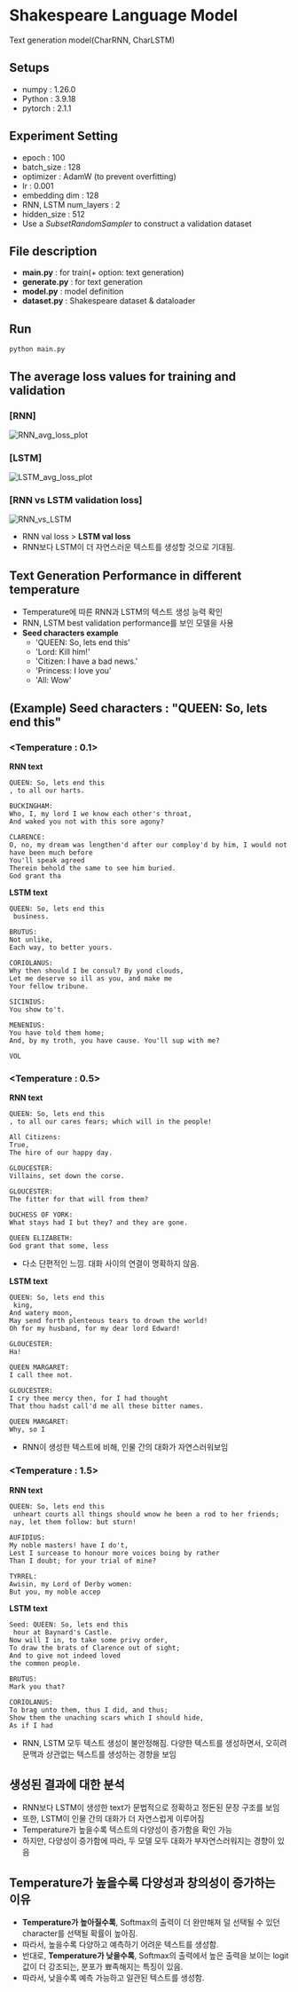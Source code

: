 # Shakespeare Language Model
Text generation model(CharRNN, CharLSTM)

## Setups
- numpy : 1.26.0
- Python : 3.9.18
- pytorch : 2.1.1

## Experiment Setting
- epoch : 100
- batch_size : 128
- optimizer : AdamW (to prevent overfitting)
- lr : 0.001 
- embedding dim : 128
- RNN, LSTM num_layers : 2
- hidden_size : 512
- Use a *SubsetRandomSampler* to construct a validation dataset

## File description
- **main.py** : for train(+ option: text generation)
- **generate.py** : for text generation
- **model.py** : model definition
- **dataset.py** : Shakespeare dataset & dataloader

## Run

```
python main.py
```

## The average loss values for training and validation
### [RNN]
![RNN_avg_loss_plot](plot/rnn_loss_plot_layers_2.png)

### [LSTM]
![LSTM_avg_loss_plot](https://github.com/BBongjun/Shakespeare_Language_Modeling/blob/main/plot/lstm_loss_plot_layers_2.png) 

### [RNN vs LSTM validation loss] 
![RNN_vs_LSTM](plot/model_comparison_plot_layers_2.png)

- RNN val loss > **LSTM val loss**
- RNN보다 LSTM이 더 자연스러운 텍스트를 생성할 것으로 기대됨.

## Text Generation Performance in different temperature
- Temperature에 따른 RNN과 LSTM의 텍스트 생성 능력 확인
- RNN, LSTM best validation performance를 보인 모델을 사용
- **Seed characters example**
    - 'QUEEN: So, lets end this'
    - 'Lord: Kill him!'
    - 'Citizen: I have a bad news.'
    - 'Princess: I love you'
    - 'All: Wow'

## (Example) Seed characters : "QUEEN: So, lets end this"
### <Temperature : 0.1>
**RNN text**
```
QUEEN: So, lets end this
, to all our harts.

BUCKINGHAM:
Who, I, my lord I we know each other's throat,
And waked you not with this sore agony?

CLARENCE:
O, no, my dream was lengthen'd after our comploy'd by him, I would not have been much before
You'll speak agreed
Therein behold the same to see him buried.
God grant tha

```
**LSTM text**
```
QUEEN: So, lets end this
 business.

BRUTUS:
Not unlike,
Each way, to better yours.

CORIOLANUS:
Why then should I be consul? By yond clouds,
Let me deserve so ill as you, and make me
Your fellow tribune.

SICINIUS:
You show to't.

MENENIUS:
You have told them home;
And, by my troth, you have cause. You'll sup with me?

VOL
```

### <Temperature : 0.5>
**RNN text**
```
QUEEN: So, lets end this
, to all our cares fears; which will in the people!

All Citizens:
True,
The hire of our happy day.

GLOUCESTER:
Villains, set down the corse.

GLOUCESTER:
The fitter for that will from them?

DUCHESS OF YORK:
What stays had I but they? and they are gone.

QUEEN ELIZABETH:
God grant that some, less 
```
- 다소 단편적인 느낌. 대화 사이의 연결이 명확하지 않음.

**LSTM text**
```
QUEEN: So, lets end this
 king,
And watery moon,
May send forth plenteous tears to drown the world!
Oh for my husband, for my dear lord Edward!

GLOUCESTER:
Ha!

QUEEN MARGARET:
I call thee not.

GLOUCESTER:
I cry thee mercy then, for I had thought
That thou hadst call'd me all these bitter names.

QUEEN MARGARET:
Why, so I
```
- RNN이 생성한 텍스트에 비해, 인물 간의 대화가 자연스러워보임
### <Temperature : 1.5>
**RNN text**
```
QUEEN: So, lets end this
 unheart courts all things should wnow he been a rod to her friends; nay, let them follow: but sturn!

AUFIDIUS:
My noble masters! have I do't,
Lest I surcease to honour more voices boing by rather
Than I doubt; for your trial of mine?

TYRREL:
Awisin, my Lord of Derby women:
But you, my noble accep
```
**LSTM text**
```
Seed: QUEEN: So, lets end this
 hour at Baynard's Castle.
Now will I in, to take some privy order,
To draw the brats of Clarence out of sight;
And to give not indeed loved
the common people.

BRUTUS:
Mark you that?

CORIOLANUS:
To brag unto them, thus I did, and thus;
Show them the unaching scars which I should hide,
As if I had 
```
- RNN, LSTM 모두 텍스트 생성이 불안정해짐. 다양한 텍스트를 생성하면서, 오히려 문맥과 상관없는 텍스트를 생성하는 경향을 보임

## 생성된 결과에 대한 분석
- RNN보다 LSTM이 생성한 text가 문법적으로 정확하고 정돈된 문장 구조를 보임
- 또한, LSTM이 인물 간의 대화가 더 자연스럽게 이루어짐
- Temperature가 높을수록 텍스트의 다양성이 증가함을 확인 가능
- 하지만, 다양성이 증가함에 따라, 두 모델 모두 대화가 부자연스러워지는 경향이 있음

## Temperature가 높을수록 다양성과 창의성이 증가하는 이유
- **Temperature가 높아질수록**, Softmax의 출력이 더 완만해져 덜 선택될 수 있던 character를 선택될 확률이 높아짐.
- 따라서, 높을수록 다양하고 예측하기 어려운 텍스트를 생성함.
- 반대로, **Temperature가 낮을수록**, Softmax의 출력에서 높은 출력을 보이는 logit값이 더 강조되는, 분포가 뾰족해지는 특징이 있음.
- 따라서, 낮을수록 예측 가능하고 일관된 텍스트를 생성함.
